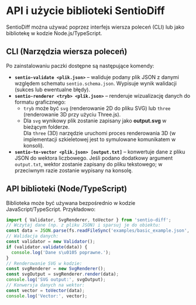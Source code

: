 # API i użycie biblioteki SentioDiff

SentioDiff można używać poprzez interfejs wiersza poleceń (CLI) lub jako bibliotekę w kodzie Node.js/TypeScript.

## CLI (Narzędzia wiersza poleceń)
Po zainstalowaniu paczki dostępne są następujące komendy:
- **`sentio-validate <plik.json>`** – waliduje podany plik JSON z danymi względem schematu `sentio.schema.json`. Wypisuje wynik walidacji (sukces lub ewentualne błędy).
- **`sentio-renderer <tryb> <plik.json>`** – renderuje wizualizację danych do formatu graficznego:
  - `tryb` może być `svg` (renderowanie 2D do pliku SVG) lub `three` (renderowanie 3D przy użyciu Three.js).
  - Dla `svg` wynikowy plik zostanie zapisany jako **output.svg** w bieżącym folderze.  
    Dla `three` (3D) narzędzie uruchomi proces renderowania 3D (w implementacji szkieletowej jest to symulowane komunikatem w konsoli).
- **`sentio-to-vector <plik.json> [output.txt]`** – konwertuje dane z pliku JSON do wektora liczbowego. Jeśli podano dodatkowy argument `output.txt`, wektor zostanie zapisany do pliku tekstowego; w przeciwnym razie zostanie wypisany na konsolę.

## API biblioteki (Node/TypeScript)
Biblioteka może być używana bezpośrednio w kodzie JavaScript/TypeScript. Przykładowo:
```ts
import { Validator, SvgRenderer, toVector } from 'sentio-diff';
// Wczytaj dane (np. z pliku JSON) i sparsuj je do obiektu:
const data = JSON.parse(fs.readFileSync('examples/basic_example.json', 'utf-8'));
// Walidacja danych:
const validator = new Validator();
if (validator.validate(data)) {
  console.log('Dane s\u0105 poprawne.');
}
// Renderowanie SVG w kodzie:
const svgRenderer = new SvgRenderer();
const svgOutput = svgRenderer.render(data);
console.log('SVG output:', svgOutput);
// Konwersja danych na wektor:
const vector = toVector(data);
console.log('Vector:', vector);

